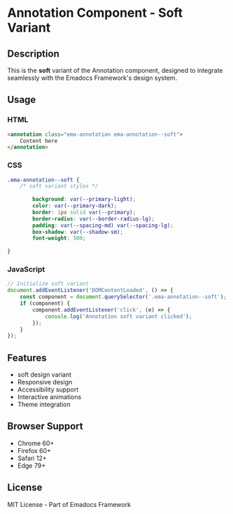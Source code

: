 # Annotation Component - Soft Variant

## Description
This is the **soft** variant of the Annotation component, designed to integrate seamlessly with the Emadocs Framework's design system.

## Usage

### HTML
```html
<annotation class="ema-annotation ema-annotation--soft">
    Content here
</annotation>
```

### CSS
```css
.ema-annotation--soft {
    /* soft variant styles */
    
        background: var(--primary-light);
        color: var(--primary-dark);
        border: 1px solid var(--primary);
        border-radius: var(--border-radius-lg);
        padding: var(--spacing-md) var(--spacing-lg);
        box-shadow: var(--shadow-sm);
        font-weight: 500;
    
}
```

### JavaScript
```javascript
// Initialize soft variant
document.addEventListener('DOMContentLoaded', () => {
    const component = document.querySelector('.ema-annotation--soft');
    if (component) {
        component.addEventListener('click', (e) => {
            console.log('Annotation soft variant clicked');
        });
    }
});
```

## Features
- soft design variant
- Responsive design
- Accessibility support
- Interactive animations
- Theme integration

## Browser Support
- Chrome 60+
- Firefox 60+
- Safari 12+
- Edge 79+

## License
MIT License - Part of Emadocs Framework
